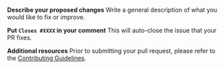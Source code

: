 **Describe your proposed changes**
Write a general description of what you would like to fix or improve.

**Put `Closes #XXXX` in your comment**
This will auto-close the issue that your PR fixes.

**Additional resources**
Prior to submitting your pull request, please refer to the [Contributing Guidelines](/CONTRIBUTING.md).